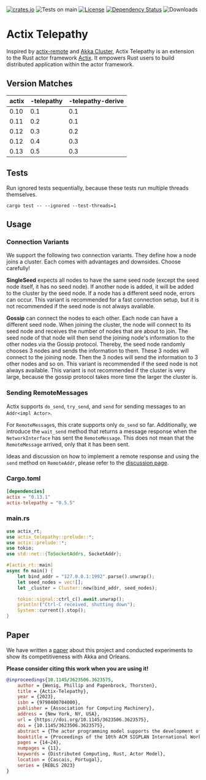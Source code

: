 [![crates.io](https://img.shields.io/crates/v/actix-telepathy?label=latest)](https://crates.io/crates/actix-telepathy)
![Tests on main](https://github.com/wenig/actix-telepathy/workflows/Rust/badge.svg)
[![License](https://img.shields.io/badge/License-Apache%202.0-blue.svg)](https://opensource.org/licenses/Apache-2.0)
[![Dependency Status](https://deps.rs/crate/actix-telepathy/0.5.5/status.svg)](https://deps.rs/crate/actix-telepathy/0.5.5)
![Downloads](https://img.shields.io/crates/d/actix-telepathy.svg)

# Actix Telepathy

Inspired by [actix-remote](https://github.com/actix/actix-remote) and [Akka Cluster](https://github.com/akka/akka), Actix Telepathy is an extension to the Rust actor framework [Actix](https://github.com/actix/actix). It empowers Rust users to build distributed application within the actor framework.

## Version Matches

| actix | -telepathy | -telepathy-derive |
|-------|------------|-------------------|
| 0.10  | 0.1        | 0.1               |
| 0.11  | 0.2        | 0.1               |
| 0.12  | 0.3        | 0.2               |
| 0.12  | 0.4        | 0.3               |
| 0.13  | 0.5        | 0.3               |

## Tests

Run ignored tests sequentially, because these tests run multiple threads themselves. 

```
cargo test -- --ignored --test-threads=1
```

## Usage

### Connection Variants

We support the following two connection variants. They define how a node joins a cluster. Each comes with advantages and downsides. Choose carefully!

**SingleSeed** expects all nodes to have the same seed node (except the seed node itself, it has no seed node).
If another node is added, it will be added to the cluster by the seed node.
If a node has a different seed node, errors can occur.
This variant is recommended for a fast connection setup, but it is not recommended if the seed node is not always available.

**Gossip** can connect the nodes to each other. Each node can have a different seed node.
When joining the cluster, the node will connect to its seed node and receives the number of nodes that are about to join.
The seed node of that node will then send the joining node's information to the other nodes via the Gossip protocol.
Thereby, the seed node randomly chooses 3 nodes and sends the information to them. These 3 nodes will connect to the joining node.
Then the 3 nodes will send the information to 3 other nodes and so on.
This variant is recommended if the seed node is not always available.
This variant is not recommended if the cluster is very large, because the gossip protocol takes more time the larger the cluster is.

### Sending RemoteMessages

Actix supports `do_send`, `try_send`, and `send` for sending messages to an `Addr<impl Actor>`.

For `RemoteMessage`s, this crate supports only `do_send` so far. Additionally, we introduce the `wait_send` method that returns a message response when the `NetworkInterface` has sent the `RemoteMessage`. This does not mean that the `RemoteMessage` arrived, only that it has been sent.

Ideas and discussion on how to implement a remote response and using the `send` method on `RemoteAddr`, please refer to the [discussion page](https://github.com/wenig/actix-telepathy/discussions/82).

### Cargo.toml

```toml
[dependencies]
actix = "0.13.1"
actix-telepathy = "0.5.5"
```

### main.rs

```rust
use actix_rt;
use actix_telepathy::prelude::*;
use actix::prelude::*;
use tokio;
use std::net::{ToSocketAddrs, SocketAddr};

#[actix_rt::main]
async fn main() {
    let bind_addr = "127.0.0.1:1992".parse().unwrap();
    let seed_nodes = vec![];
    let _cluster = Cluster::new(bind_addr, seed_nodes);

    tokio::signal::ctrl_c().await.unwrap();
    println!("Ctrl-C received, shutting down");
    System::current().stop();
}
```

## Paper

We have written a [paper](https://doi.org/10.1145/3623506.3623575) about this project and conducted experiments to show its competitiveness with Akka and Orleans.

**Please consider citing this work when you are using it!**

```bibtex
@inproceedings{10.1145/3623506.3623575,
    author = {Wenig, Phillip and Papenbrock, Thorsten},
    title = {Actix-Telepathy},
    year = {2023},
    isbn = {9798400704000},
    publisher = {Association for Computing Machinery},
    address = {New York, NY, USA},
    url = {https://doi.org/10.1145/3623506.3623575},
    doi = {10.1145/3623506.3623575},
    abstract = {The actor programming model supports the development of concurrent applications by encapsulating state and behavior into independent actors. Each actor is a computational entity with strictly private state and behavior. Actors communicate via asynchronous messaging and, in this way, require neither shared memory nor locking. This makes the actor model suitable not only for parallel programming but also for distributed applications engineering. The Rust programming language is a statically-typed language that gained a lot of attention in the past years due to its efficient, economical and safe memory management. To ease the development of parallel applications, several actor model frameworks have been built for Rust. However, no actively maintained Rust actor framework provides the necessary features to write distributed applications. For this reason, we propose an extension for Rust’s Actix library, called Actix-Telepathy, that enables remote messaging and offers clustering support. It allows developers to setup remote actors that can communicate across a computer network with the help of a straight forward and easy to understand interface. Our evaluation demonstrates that Actix-Telepathy competes well in remote messaging performance and memory consumption with other actor libraries, such as Scala’s popular Akka library.},
    booktitle = {Proceedings of the 10th ACM SIGPLAN International Workshop on Reactive and Event-Based Languages and Systems},
    pages = {14–24},
    numpages = {11},
    keywords = {Distributed Computing, Rust, Actor Model},
    location = {Cascais, Portugal},
    series = {REBLS 2023}
}
```
